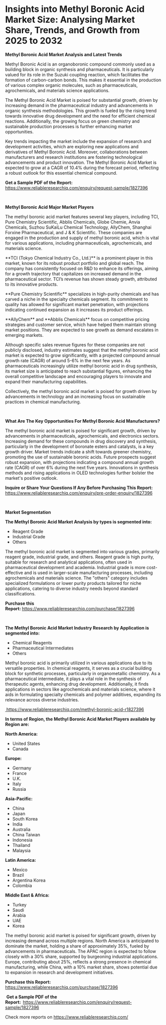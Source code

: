 <p><h1>Insights into Methyl Boronic Acid Market Size: Analysing Market Share, Trends, and Growth from 2025 to 2032</h1></p><p><strong>Methyl Boronic Acid Market Analysis and Latest Trends</strong></p>
<p><p>Methyl Boronic Acid is an organoboronic compound commonly used as a building block in organic synthesis and pharmaceuticals. It is particularly valued for its role in the Suzuki coupling reaction, which facilitates the formation of carbon-carbon bonds. This makes it essential in the production of various complex organic molecules, such as pharmaceuticals, agrochemicals, and materials science applications.</p><p>The Methyl Boronic Acid Market is poised for substantial growth, driven by increasing demand in the pharmaceutical industry and advancements in organic synthesis methodologies. This growth is fueled by the rising trend towards innovative drug development and the need for efficient chemical reactions. Additionally, the growing focus on green chemistry and sustainable production processes is further enhancing market opportunities.</p><p>Key trends impacting the market include the expansion of research and development activities, which are exploring new applications and derivatives of Methyl Boronic Acid. Moreover, collaborations between manufacturers and research institutions are fostering technological advancements and product innovation. The Methyl Boronic Acid Market is expected to grow at a CAGR of 10.4% during the forecast period, reflecting a robust outlook for this essential chemical compound.</p></p>
<p><strong>Get a Sample PDF of the Report:&nbsp;</strong> <a href="https://www.reliableresearchiq.com/enquiry/request-sample/1827396?utm_campaign=2257&utm_medium=2&utm_source=Github&utm_content=ia&utm_term=31012025&utm_id=methyl-boronic-acid">https://www.reliableresearchiq.com/enquiry/request-sample/1827396</a></p>
<p>&nbsp;</p>
<p><strong>Methyl Boronic Acid Major Market Players</strong></p>
<p><p>The methyl boronic acid market features several key players, including TCI, Pure Chemistry Scientific, Abblis Chemicals, Globe Chemie, Anvia Chemicals, Suzhou SuKaiLu Chemical Technology, AllyChem, Shanghai Forxine Pharmaceutical, and J & K Scientific. These companies are engaged in the production and supply of methyl boronic acid, which is vital for various applications, including pharmaceuticals, agrochemicals, and materials science.</p><p>**TCI (Tokyo Chemical Industry Co., Ltd.)** is a prominent player in this market, known for its robust product portfolio and global reach. The company has consistently focused on R&D to enhance its offerings, aiming for a growth trajectory that capitalizes on increased demand in the pharmaceutical sector. TCI’s revenue has shown steady growth, attributed to its innovative products.</p><p>**Pure Chemistry Scientific** specializes in high-purity chemicals and has carved a niche in the specialty chemicals segment. Its commitment to quality has allowed for significant market penetration, with projections indicating continued expansion as it increases its product offerings.</p><p>**AllyChem** and **Abblis Chemicals** focus on competitive pricing strategies and customer service, which have helped them maintain strong market positions. They are expected to see growth as demand escalates in emerging markets.</p><p>Although specific sales revenue figures for these companies are not publicly disclosed, industry estimates suggest that the methyl boronic acid market is expected to grow significantly, with a projected compound annual growth rate (CAGR) of around 5-6% in the next few years. As pharmaceuticals increasingly utilize methyl boronic acid in drug synthesis, its market size is anticipated to reach substantial figures, enhancing the overall competitive landscape and encouraging players to innovate and expand their manufacturing capabilities. </p><p>Collectively, the methyl boronic acid market is poised for growth driven by advancements in technology and an increasing focus on sustainable practices in chemical manufacturing.</p></p>
<p>&nbsp;</p>
<p><strong>What Are The Key Opportunities For Methyl Boronic Acid Manufacturers?</strong></p>
<p><p>The methyl boronic acid market is poised for significant growth, driven by advancements in pharmaceuticals, agrochemicals, and electronics sectors. Increasing demand for these compounds in drug discovery and synthesis, particularly in the development of boronate esters and catalysts, is a key growth driver. Market trends indicate a shift towards greener chemistry, promoting the use of sustainable boronic acids. Future prospects suggest robust expansion, with projections indicating a compound annual growth rate (CAGR) of over 6% during the next five years. Innovations in synthesis methods and rising applications in OLED technologies further bolster the market's positive outlook.</p></p>
<p><strong>Inquire or Share Your Questions If Any Before Purchasing This Report:</strong> <a href="https://www.reliableresearchiq.com/enquiry/pre-order-enquiry/1827396?utm_campaign=2257&utm_medium=2&utm_source=Github&utm_content=ia&utm_term=31012025&utm_id=methyl-boronic-acid">https://www.reliableresearchiq.com/enquiry/pre-order-enquiry/1827396</a></p>
<p>&nbsp;</p>
<p><strong>Market Segmentation</strong></p>
<p><strong>The Methyl Boronic Acid Market Analysis by types is segmented into:</strong></p>
<p><ul><li>Reagent Grade</li><li>Industrial Grade</li><li>Others</li></ul></p>
<p><p>The methyl boronic acid market is segmented into various grades, primarily reagent grade, industrial grade, and others. Reagent grade is high purity, suitable for research and analytical applications, often used in pharmaceutical development and academia. Industrial grade is more cost-effective and is used in larger-scale manufacturing processes, including agrochemicals and materials science. The "others" category includes specialized formulations or lower purity products tailored for niche applications, catering to diverse industry needs beyond standard classifications.</p></p>
<p><strong>Purchase this Report:&nbsp;</strong><a href="https://www.reliableresearchiq.com/purchase/1827396?utm_campaign=2257&utm_medium=2&utm_source=Github&utm_content=ia&utm_term=31012025&utm_id=methyl-boronic-acid">https://www.reliableresearchiq.com/purchase/1827396</a></p>
<p>&nbsp;</p>
<p><strong>The Methyl Boronic Acid Market Industry Research by Application is segmented into:</strong></p>
<p><ul><li>Chemical Reagents</li><li>Pharmaceutical Intermediates</li><li>Others</li></ul></p>
<p><p>Methyl boronic acid is primarily utilized in various applications due to its versatile properties. In chemical reagents, it serves as a crucial building block for synthetic processes, particularly in organometallic chemistry. As a pharmaceutical intermediate, it plays a vital role in the synthesis of therapeutic agents, enhancing drug development. Additionally, it finds applications in sectors like agrochemicals and materials science, where it aids in formulating specialty chemicals and polymer additives, expanding its relevance across diverse industries.</p></p>
<p><a href="https://www.reliableresearchiq.com/methyl-boronic-acid-r1827396?utm_campaign=2257&utm_medium=2&utm_source=Github&utm_content=ia&utm_term=31012025&utm_id=methyl-boronic-acid">&nbsp;https://www.reliableresearchiq.com/methyl-boronic-acid-r1827396</a></p>
<p><strong>In terms of Region, the Methyl Boronic Acid Market Players available by Region are:</strong></p>
<p>
    <p> <strong> North America: </strong>
        <ul>
            <li>United States</li>
            <li>Canada</li>
        </ul>
        </p> 
    <p> <strong> Europe: </strong>
        <ul>
            <li>Germany</li>
            <li>France</li>
            <li>U.K.</li>
            <li>Italy</li>
            <li>Russia</li>
        </ul>
        </p> 
    <p> <strong> Asia-Pacific: </strong>
        <ul>
            <li>China</li>
            <li>Japan</li>
            <li>South Korea</li>
            <li>India</li>
            <li>Australia</li>
            <li>China Taiwan</li>
            <li>Indonesia</li>
            <li>Thailand</li>
            <li>Malaysia</li>
        </ul>
        </p> 
    <p> <strong> Latin America: </strong>
        <ul>
            <li>Mexico</li>
            <li>Brazil</li>
            <li>Argentina Korea</li>
            <li>Colombia</li>
        </ul>
        </p> 
    <p> <strong> Middle East & Africa: </strong>
        <ul>
            <li>Turkey</li>
            <li>Saudi</li>
            <li>Arabia</li>
            <li>UAE</li>
            <li>Korea</li>
        </ul>
    </p>
    </p>
<p><p>The methyl boronic acid market is poised for significant growth, driven by increasing demand across multiple regions. North America is anticipated to dominate the market, holding a share of approximately 35%, fueled by advancements in pharmaceuticals. The APAC region is expected to follow closely with a 30% share, supported by burgeoning industrial applications. Europe, contributing about 25%, reflects a strong presence in chemical manufacturing, while China, with a 10% market share, shows potential due to expansion in research and development initiatives.</p></p>
<p><strong>Purchase this Report: </strong><a href="https://www.reliableresearchiq.com/purchase/1827396?utm_campaign=2257&utm_medium=2&utm_source=Github&utm_content=ia&utm_term=31012025&utm_id=methyl-boronic-acid">https://www.reliableresearchiq.com/purchase/1827396</a></p>
<p>&nbsp;<strong>Get a Sample PDF of the Report:&nbsp;&nbsp;</strong><a href="https://www.reliableresearchiq.com/enquiry/request-sample/1827396?utm_campaign=2257&utm_medium=2&utm_source=Github&utm_content=ia&utm_term=31012025&utm_id=methyl-boronic-acid">https://www.reliableresearchiq.com/enquiry/request-sample/1827396</a></p>
<p><strong></strong></p>
<p>Check more reports on <a href="https://www.reliableresearchiq.com/?utm_campaign=2257&utm_medium=2&utm_source=Github&utm_content=ia&utm_term=31012025&utm_id=methyl-boronic-acid">https://www.reliableresearchiq.com/</a></p>